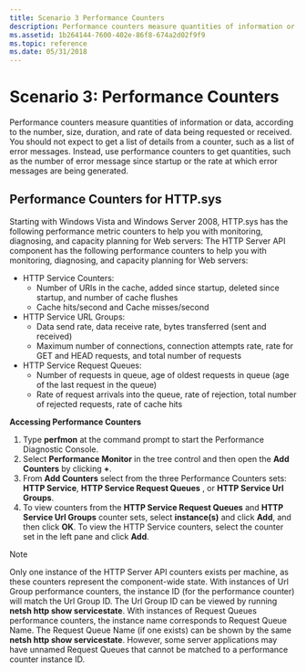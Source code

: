 ```yaml
---
title: Scenario 3 Performance Counters
description: Performance counters measure quantities of information or data, according to the number, size, duration, and rate of data being requested or received.
ms.assetid: 1b264144-7600-402e-86f8-674a2d02f9f9
ms.topic: reference
ms.date: 05/31/2018
---
```


# Scenario 3: Performance Counters

Performance counters measure quantities of information or data, according to the number, size, duration, and rate of data being requested or received. You should not expect to get a list of details from a counter, such as a list of error messages. Instead, use performance counters to get quantities, such as the number of error message since startup or the rate at which error messages are being generated.

## Performance Counters for HTTP.sys

Starting with Windows Vista and Windows Server 2008, HTTP.sys has the following performance metric counters to help you with monitoring, diagnosing, and capacity planning for Web servers: The HTTP Server API component has the following performance counters to help you with monitoring, diagnosing, and capacity planning for Web servers:

- HTTP Service Counters:
  - Number of URIs in the cache, added since startup, deleted since startup, and number of cache flushes
  - Cache hits/second and Cache misses/second
- HTTP Service URL Groups:
  - Data send rate, data receive rate, bytes transferred (sent and received)
  - Maximum number of connections, connection attempts rate, rate for GET and HEAD requests, and total number of requests
- HTTP Service Request Queues:
  - Number of requests in queue, age of oldest requests in queue (age of the last request in the queue)
  - Rate of request arrivals into the queue, rate of rejection, total number of rejected requests, rate of cache hits

**Accessing Performance Counters**

1.  Type **perfmon** at the command prompt to start the Performance Diagnostic Console.
2.  Select **Performance Monitor** in the tree control and then open the **Add Counters** by clicking **+**.
3.  From **Add Counters** select from the three Performance Counters sets: **HTTP Service**, **HTTP Service Request Queues** , or **HTTP Service Url Groups**.
4.  To view counters from the **HTTP Service Request Queues** and **HTTP Service Url Groups** counter sets, select **instance(s)** and click **Add**, and then click **OK**. To view the HTTP Service counters, select the counter set in the left pane and click **Add**.

> [!Note]  
> Only one instance of the HTTP Server API counters exists per machine, as these counters represent the component-wide state. With instances of Url Group performance counters, the instance ID (for the performance counter) will match the Url Group ID. The Url Group ID can be viewed by running **netsh http show servicestate**. With instances of Request Queues performance counters, the instance name corresponds to Request Queue Name. The Request Queue Name (if one exists) can be shown by the same **netsh http show servicestate**. However, some server applications may have unnamed Request Queues that cannot be matched to a performance counter instance ID.

 

 

 




